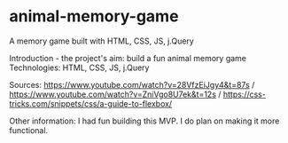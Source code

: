 # animal-memory-game
A memory game built with HTML, CSS, JS, j.Query


Introduction - the project's aim: build a fun animal memory game
Technologies: HTML, CSS, JS, j.Query

Sources: https://www.youtube.com/watch?v=28VfzEiJgy4&t=87s /
https://www.youtube.com/watch?v=ZniVgo8U7ek&t=12s / 
https://css-tricks.com/snippets/css/a-guide-to-flexbox/

Other information: I had fun building this MVP. I do plan on making it more functional.
